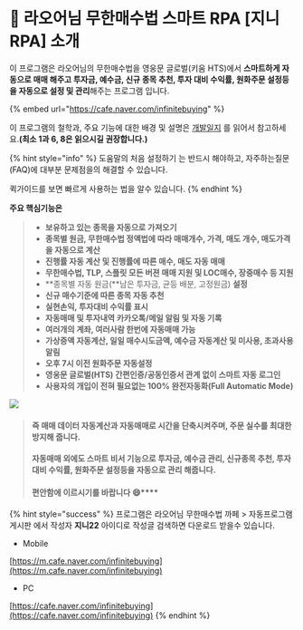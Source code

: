 # 🤖 라오어님 무한매수법 스마트 RPA \[지니RPA] 소개

이 프로그램은 라오어님의 무한매수법을 영웅문 글로벌(키움 HTS)에서 **스마트하게 자동으로 매매 해주고 투자금, 예수금, 신규 종목 추천, 투자 대비 수익률, 원화주문 설정등을 자동으로 설정 및 관리**해주는 프로그램 입니다.

{% embed url="https://cafe.naver.com/infinitebuying" %}

이 프로그램의 철학과, 주요 기능에 대한 배경 및 설명은 [개발일지](https://cafe.naver.com/infinitebuying/3548) 를 읽어서 참고하세요.**(최소 1과 6, 8은 읽으시길 권장합니다.)**

{% hint style="info" %}
도움말의 처음 설정하기 는 반드시 해야하고, 자주하는질문(FAQ)에 대부분 문제점을의 해결할 수 있습니다.

퀵가이드를 보면 빠르게 사용하는 법을 알수 있습니다.
{% endhint %}



**주요 핵심기능은**&#x20;

> * **보유하고 있는 종목을 자동으로 가져오기**
> * **종목별 원금, 무한매수법 정액법에 따라 매매개수, 가격, 매도 개수, 매도가격을 자동으로 계산**
> * **진행률 자동 계산 및 진행률에 따른 매수, 매도 자동 매매**
> * **무한매수법, TLP, 스플릿 모든 버젼 매매 지원 및 LOC매수, 장중매수 등 지원**
> * **종목별 자동 원금(**남은 투자금, 균등 배분, 고정원금) **설정**
> * **신규 매수기준에 따른 종목 자동 추천**
> * **실현손익, 투자대비 수익률 표시**
> * **자동매매 및 투자내역 카카오톡/메일 알림 및 자동 기록**
> * **여러개의 계좌, 여러사람 한번에 자동매매 가능**
> * **가상증액 자동계산, 일일 매수시도금액, 예수금 자동계산 및 미사용, 초과사용 알림**
> * **오후 7시 이전 원화주문 자동설정**
> * **영웅문 글로벌(HTS) 간편인증/공동인증서 관계 없이 스마트 자동 로그인**
> * **사용자의 개입이 전혀 필요없는 100% 완전자동화(Full Automatic Mode)**

![](.gitbook/assets/KakaoTalk\_20220107\_035955052.jpg)

> #### 즉 매매 데이터 자동계산과 자동매매로 시간을 단축시켜주며, 주문 실수를 최대한 방지해 줍니다.
>
> **자동매매 외에도 스마트 비서 기능으로 투자금, 예수금 관리, 신규종목 추천, 투자 대비 수익률, 원화주문 설정등을 자동으로 관리 해줍니다.**
>
> #### **편안함에 이르시기를 바랍니다** :smile:****

{% hint style="success" %}
프로그램은 라오어님 무한매수법 까페 > 자동프로그램게시판 에서 작성자 **지니22** 아이디로 작성글 검색하면 다운로드 받을수 있습니다.

* Mobile

[https://m.cafe.naver.com/infinitebuying](https://m.cafe.naver.com/infinitebuying)



* PC

[https://cafe.naver.com/infinitebuying](https://cafe.naver.com/infinitebuying)
{% endhint %}
